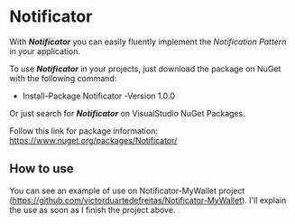 # Notificator
With ***Notificator*** you can easily fluently implement the *Notification Pattern* in your application.

To use ***Notificator*** in your projects, just download the package on NuGet with the following command:

* Install-Package Notificator -Version 1.0.0

Or just search for ***Notificator*** on VisualStudio NuGet Packages.

Follow this link for package information: https://www.nuget.org/packages/Notificator/

## How to use
You can see an example of use on Notificator-MyWallet project (https://github.com/victorduartedefreitas/Notificator-MyWallet).
I'll explain the use as soon as I finish the project above.
